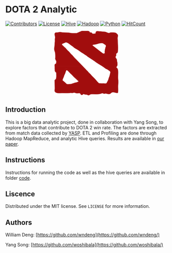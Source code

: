 # DOTA 2 Analytic



[![Contributors](https://img.shields.io/badge/contributors-2-green)](https://github.com/wndeng/DOTA-2-Analytic/graphs/contributors)
[![License](https://img.shields.io/pypi/l/ansicolortags.svg)](https://opensource.org/licenses/MIT)
[![Hive](https://img.shields.io/badge/made%20with-Hive-yellow)](https://hive.apache.org/)
[![Hadoop](https://img.shields.io/badge/made%20with-Hadoop-yellowgreen)](http://hadoop.apache.org/)
[![Python](https://img.shields.io/badge/made%20with-Python-blue)](https://www.python.org/)
[![HitCount](http://hits.dwyl.io/wndeng/DOTA-2-Analytic.svg)](http://hits.dwyl.io/wndeng/DOTA-2-Analytic)

<p align="center">
    <img src="other/dota2.png" alt="deleted" width="200"/>
</p>

## Introduction

This is a big data analytic project, done in collaboration with Yang Song, to explore factors that contribute to DOTA 2 win rate. The factors are extracted from match data collected by [YASP](http://academictorrents.com/details/5c5deeb6cfe1c944044367d2e7465fd8bd2f4acf). ETL and Profiling are done through Hadoop MapReduce, and analytic Hive queries. Results are available in [our paper](https://github.com/wndeng/DOTA-2-Analytic/blob/master/Paper.pdf). 

## Instructions

Instructions for running the code as well as the hive queries are available in folder [code](https://github.com/wndeng/DOTA-2-Analytic/tree/master/code). 

## Liscence

Distributed under the MIT license. See ``LICENSE`` for more information.

## Authors

William Deng: [https://github.com/wndeng](https://github.com/wndeng/)

Yang Song: [https://github.com/woshibala](https://github.com/woshibala/)
